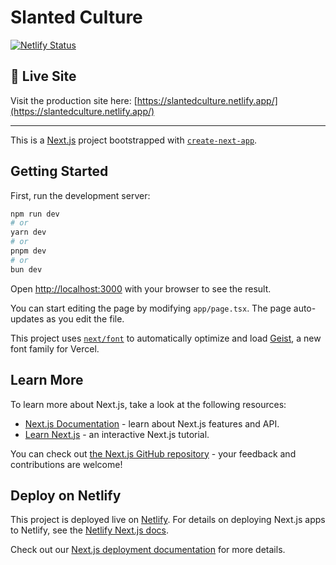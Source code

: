 # Slanted Culture

[![Netlify Status](https://api.netlify.com/api/v1/badges/fcefa426-cf29-4620-a197-54e8c187fbb3/deploy-status)](https://app.netlify.com/projects/slantedculture/deploys)

## 🚀 Live Site

Visit the production site here: [https://slantedculture.netlify.app/](https://slantedculture.netlify.app/)

---

This is a [Next.js](https://nextjs.org) project bootstrapped with [`create-next-app`](https://nextjs.org/docs/app/api-reference/cli/create-next-app).

## Getting Started

First, run the development server:

```bash
npm run dev
# or
yarn dev
# or
pnpm dev
# or
bun dev
```

Open [http://localhost:3000](http://localhost:3000) with your browser to see the result.

You can start editing the page by modifying `app/page.tsx`. The page auto-updates as you edit the file.

This project uses [`next/font`](https://nextjs.org/docs/app/building-your-application/optimizing/fonts) to automatically optimize and load [Geist](https://vercel.com/font), a new font family for Vercel.

## Learn More

To learn more about Next.js, take a look at the following resources:

- [Next.js Documentation](https://nextjs.org/docs) - learn about Next.js features and API.
- [Learn Next.js](https://nextjs.org/learn) - an interactive Next.js tutorial.

You can check out [the Next.js GitHub repository](https://github.com/vercel/next.js) - your feedback and contributions are welcome!

## Deploy on Netlify

This project is deployed live on [Netlify](https://slantedculture.netlify.app/). For details on deploying Next.js apps to Netlify, see the [Netlify Next.js docs](https://docs.netlify.com/integrations/frameworks/next-js/).

Check out our [Next.js deployment documentation](https://nextjs.org/docs/app/building-your-application/deploying) for more details.
